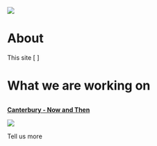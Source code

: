 <a href="https://juncture-digital.org"><img src="https://gitcdn.link/cdn/jstor-labs/juncture/main/images/ve-button.png"></a>

# About

This site [ ]

# What we are working on

##
[**Canterbury - Now and Then**](danejohn-canterbury)

![](https://dev.visual-essays.app/thumbnail?url=https://stor.artstor.org/stor/f713d9aa-2c9b-4882-a3e6-dd7126e1cb2e)

Tell us more
